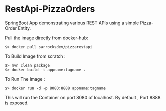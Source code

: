 # RestApi-PizzaOrders
SpringBoot App demonstrating various REST APIs using a simple Pizza-Order Entity.  

Pull the image directly from docker-hub:
```
$> docker pull sarrocksdev/pizzarestapi
```

To Build Image from scratch :
```
$> mvn clean package
$> docker build -t appname:tagname .
```
To Run The Image :
```
$> docker run -d -p 8080:8888 appname:tagname
```
This will run the Container on port 8080 of localhost.
By default , Port 8888 is exposed.
